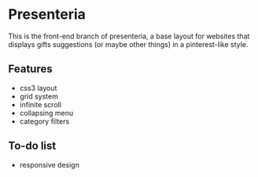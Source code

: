 # Presenteria

This is the front-end branch of presenteria, a base layout for websites that displays gifts suggestions (or maybe other things) in a pinterest-like style.

## Features

- css3 layout
- grid system
- infinite scroll
- collapsing menu
- category filters

## To-do list

- responsive design